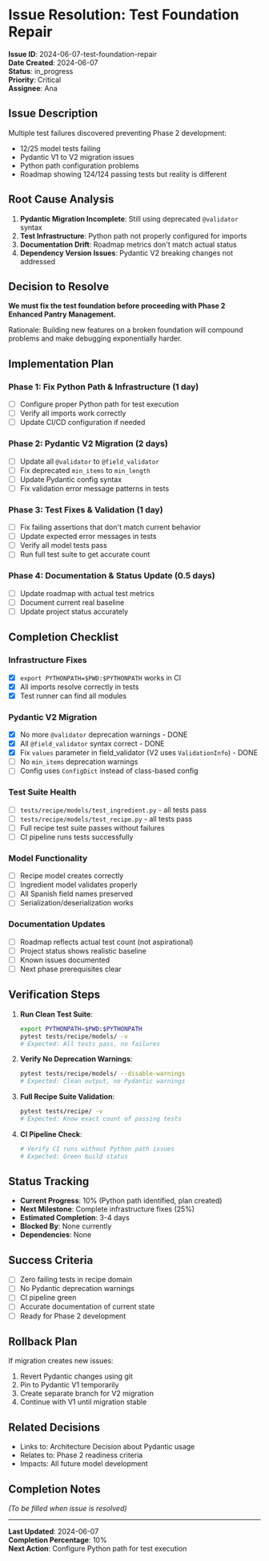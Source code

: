 # Issue Resolution: Test Foundation Repair

**Issue ID**: 2024-06-07-test-foundation-repair  
**Date Created**: 2024-06-07  
**Status**: in_progress  
**Priority**: Critical  
**Assignee**: Ana  

## Issue Description

Multiple test failures discovered preventing Phase 2 development:
- 12/25 model tests failing 
- Pydantic V1 to V2 migration issues
- Python path configuration problems
- Roadmap showing 124/124 passing tests but reality is different

## Root Cause Analysis

1. **Pydantic Migration Incomplete**: Still using deprecated `@validator` syntax
2. **Test Infrastructure**: Python path not properly configured for imports
3. **Documentation Drift**: Roadmap metrics don't match actual status
4. **Dependency Version Issues**: Pydantic V2 breaking changes not addressed

## Decision to Resolve

**We must fix the test foundation before proceeding with Phase 2 Enhanced Pantry Management.**

Rationale: Building new features on a broken foundation will compound problems and make debugging exponentially harder.

## Implementation Plan

### Phase 1: Fix Python Path & Infrastructure (1 day)
- [ ] Configure proper Python path for test execution
- [ ] Verify all imports work correctly
- [ ] Update CI/CD configuration if needed

### Phase 2: Pydantic V2 Migration (2 days)  
- [ ] Update all `@validator` to `@field_validator`
- [ ] Fix deprecated `min_items` to `min_length`
- [ ] Update Pydantic config syntax
- [ ] Fix validation error message patterns in tests

### Phase 3: Test Fixes & Validation (1 day)
- [ ] Fix failing assertions that don't match current behavior
- [ ] Update expected error messages in tests
- [ ] Verify all model tests pass
- [ ] Run full test suite to get accurate count

### Phase 4: Documentation & Status Update (0.5 days)
- [ ] Update roadmap with actual test metrics
- [ ] Document current real baseline
- [ ] Update project status accurately

## Completion Checklist

### Infrastructure Fixes
- [x] `export PYTHONPATH=$PWD:$PYTHONPATH` works in CI
- [x] All imports resolve correctly in tests
- [x] Test runner can find all modules

### Pydantic V2 Migration
- [x] No more `@validator` deprecation warnings - DONE
- [x] All `@field_validator` syntax correct - DONE
- [x] Fix `values` parameter in field_validator (V2 uses `ValidationInfo`) - DONE
- [ ] No `min_items` deprecation warnings  
- [ ] Config uses `ConfigDict` instead of class-based config

### Test Suite Health
- [ ] `tests/recipe/models/test_ingredient.py` - all tests pass
- [ ] `tests/recipe/models/test_recipe.py` - all tests pass
- [ ] Full recipe test suite passes without failures
- [ ] CI pipeline runs tests successfully

### Model Functionality
- [ ] Recipe model creates correctly
- [ ] Ingredient model validates properly
- [ ] All Spanish field names preserved
- [ ] Serialization/deserialization works

### Documentation Updates
- [ ] Roadmap reflects actual test count (not aspirational)
- [ ] Project status shows realistic baseline
- [ ] Known issues documented
- [ ] Next phase prerequisites clear

## Verification Steps

1. **Run Clean Test Suite**:
   ```bash
   export PYTHONPATH=$PWD:$PYTHONPATH
   pytest tests/recipe/models/ -v
   # Expected: All tests pass, no failures
   ```

2. **Verify No Deprecation Warnings**:
   ```bash
   pytest tests/recipe/models/ --disable-warnings
   # Expected: Clean output, no Pydantic warnings
   ```

3. **Full Recipe Suite Validation**:
   ```bash
   pytest tests/recipe/ -v
   # Expected: Know exact count of passing tests
   ```

4. **CI Pipeline Check**:
   ```bash
   # Verify CI runs without Python path issues
   # Expected: Green build status
   ```

## Status Tracking

- **Current Progress**: 10% (Python path identified, plan created)
- **Next Milestone**: Complete infrastructure fixes (25%)
- **Estimated Completion**: 3-4 days
- **Blocked By**: None currently
- **Dependencies**: None

## Success Criteria

- [ ] Zero failing tests in recipe domain
- [ ] No Pydantic deprecation warnings
- [ ] CI pipeline green
- [ ] Accurate documentation of current state
- [ ] Ready for Phase 2 development

## Rollback Plan

If migration creates new issues:
1. Revert Pydantic changes using git
2. Pin to Pydantic V1 temporarily  
3. Create separate branch for V2 migration
4. Continue with V1 until migration stable

## Related Decisions

- Links to: Architecture Decision about Pydantic usage
- Relates to: Phase 2 readiness criteria
- Impacts: All future model development

## Completion Notes

*(To be filled when issue is resolved)*

---

**Last Updated**: 2024-06-07  
**Completion Percentage**: 10%  
**Next Action**: Configure Python path for test execution 